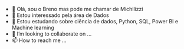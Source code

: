 - 👋 Olá, sou o Breno mas pode me chamar de Michilizzi
- 👀 Estou interessado pela área de Dados
- 🌱 Estou estudando sobre ciência de dados, Python, SQL, Power BI e Machine learning
- 💞️ I’m looking to collaborate on ...
- 📫 How to reach me ...

<!---
Michilizzi/Michilizzi is a ✨ special ✨ repository because its `README.md` (this file) appears on your GitHub profile.
You can click the Preview link to take a look at your changes.
--->
